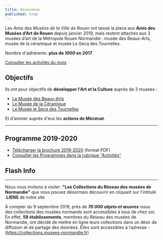 ```yaml
---
title: Bienvenue
published: true
---
```


Les _Amis des Musées de la Ville de Rouen_ ont laissé la place aux **Amis des Musées d’Art de Rouen** depuis janvier 2019, mais restent attachés aux 3 musées d’art de la Métropole Rouen Normandie : musée des Beaux-Arts, musée de la céramique et musée Le Secq des Tournelles.

Nombre d'adhérents: **plus de _1000_ en 2017**.

<p><a href="/pages/activites-du-mois.html" class="bouton">Consulter les activités du mois</a></p>  

## Objectifs

Ils ont pour objectifs de **développer l'Art et la Culture** auprès de 3 musées :
- [Le Musée des Beaux-Arts](http://mbarouen.fr/fr)
- [Le Musée de la Céramique](http://museedelaceramique.fr/fr)
- [Le Musée le Secq des Tournelles](http://museelesecqdestournelles.fr/fr)

Et d'animer auprès d'eux les **actions de Mécénat**.

---

## Programme 2019-2020

- [Télécharger la brochure 2019-2020](/fichiers/plaquette-2019-2020.pdf) (format PDF)
- [Consulter les Programmes dans la rubrique "Activités"](/pages/activites.html)

## Flash Info  



---  



Nous vous invitons à visiter :**"Les Collections du Réseau des musées de Normandie"** que vous pouvez désormais découvrir en cliquant sur l'intitulé :**LIENS** de notre site   



À compter du 9 septembre 2019, près de **_70 000 objets et œuvres_** issus des collections des musées
normands sont accessibles à tous de chez soi. En effet, **59 établissements**, membres du Réseau des
musées de Normandie, ont décidé de mettre en ligne leurs collections dans un désir de diffusion et
de partage des données. Elles sont accessibles à l’adresse -(https://collections.musees-normandie.fr)
